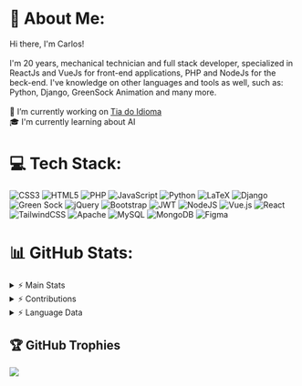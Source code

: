 # 💫 About Me:
Hi there, I'm Carlos!<br><br>I'm 20 years, mechanical technician and full stack developer, specialized in ReactJs and VueJs for front-end applications, PHP and NodeJs for the beck-end. I've knowledge on other languages and tools as well, such as: Python, Django, GreenSock Animation and many more.<br><br>🦾 I’m currently working on <a href="https://tiadoidioma.com.br">Tia do Idioma</a><br>🎓 I'm currently learning about AI<br>


# 💻 Tech Stack:
![CSS3](https://img.shields.io/badge/css3-%231572B6.svg?style=for-the-badge&logo=css3&logoColor=white) ![HTML5](https://img.shields.io/badge/html5-%23E34F26.svg?style=for-the-badge&logo=html5&logoColor=white) ![PHP](https://img.shields.io/badge/php-%23777BB4.svg?style=for-the-badge&logo=php&logoColor=white) ![JavaScript](https://img.shields.io/badge/javascript-%23323330.svg?style=for-the-badge&logo=javascript&logoColor=%23F7DF1E) ![Python](https://img.shields.io/badge/python-3670A0?style=for-the-badge&logo=python&logoColor=ffdd54) ![LaTeX](https://img.shields.io/badge/latex-%23008080.svg?style=for-the-badge&logo=latex&logoColor=white) ![Django](https://img.shields.io/badge/django-%23092E20.svg?style=for-the-badge&logo=django&logoColor=white) ![Green Sock](https://img.shields.io/badge/green%20sock-88CE02?style=for-the-badge&logo=greensock&logoColor=white) ![jQuery](https://img.shields.io/badge/jquery-%230769AD.svg?style=for-the-badge&logo=jquery&logoColor=white) ![Bootstrap](https://img.shields.io/badge/bootstrap-%23563D7C.svg?style=for-the-badge&logo=bootstrap&logoColor=white) ![JWT](https://img.shields.io/badge/JWT-black?style=for-the-badge&logo=JSON%20web%20tokens) ![NodeJS](https://img.shields.io/badge/node.js-6DA55F?style=for-the-badge&logo=node.js&logoColor=white) ![Vue.js](https://img.shields.io/badge/vuejs-%2335495e.svg?style=for-the-badge&logo=vuedotjs&logoColor=%234FC08D) ![React](https://img.shields.io/badge/react-%2320232a.svg?style=for-the-badge&logo=react&logoColor=%2361DAFB) ![TailwindCSS](https://img.shields.io/badge/tailwindcss-%2338B2AC.svg?style=for-the-badge&logo=tailwind-css&logoColor=white) ![Apache](https://img.shields.io/badge/apache-%23D42029.svg?style=for-the-badge&logo=apache&logoColor=white) ![MySQL](https://img.shields.io/badge/mysql-%2300f.svg?style=for-the-badge&logo=mysql&logoColor=white) ![MongoDB](https://img.shields.io/badge/MongoDB-%234ea94b.svg?style=for-the-badge&logo=mongodb&logoColor=white) 	![Figma](https://img.shields.io/badge/figma-%23F24E1E.svg?style=for-the-badge&logo=figma&logoColor=white)
# 📊 GitHub Stats:

<details>
<summary>⚡ Main Stats</summary>
  
![](https://github-readme-stats-git-master-carlosmartel7.vercel.app/api?username=CarlosMartel7&theme=dark&hide_border=false&include_all_commits=true&count_private=true)<br/>
</details>

<details>
<summary>⚡ Contributions</summary>
  
![](https://github-readme-streak-stats.herokuapp.com/?user=CarlosMartel7&theme=dark&hide_border=false)<br/>
</details>

<details>
<summary>⚡ Language Data</summary>

![](https://github-readme-stats-git-master-carlosmartel7.vercel.app/api/top-langs/?username=CarlosMartel7&theme=dark&hide_border=false&include_all_commits=true&count_private=true&layout=compact)

<!-- Proudly created with GPRM ( https://gprm.itsvg.in ) -->
</details>

## 🏆 GitHub Trophies

![](https://github-profile-trophy.vercel.app/?username=CarlosMartel7&theme=radical&no-frame=true&no-bg=true&margin-w=4)

<!-- Proudly created with GPRM ( https://gprm.itsvg.in ) -->
